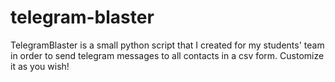 # telegram-blaster
TelegramBlaster is a small python script that I created for my students' team in order to send telegram messages to all contacts in a csv form. Customize it as you wish!

